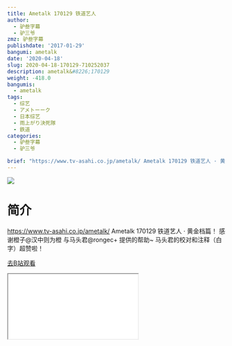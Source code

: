 ```yaml
---
title: Ametalk 170129 铁道艺人
author:
  - 驴叁字幕
  - 驴三爷
zmz: 驴叁字幕
publishdate: '2017-01-29'
bangumi: ametalk
date: '2020-04-18'
slug: 2020-04-18-170129-710252037
description: ametalk&#8226;170129
weight: -418.0
bangumis:
  - ametalk
tags:
  - 综艺
  - アメトーーク
  - 日本综艺
  - 雨上がり決死隊
  - 鉄道
categories:
  - 驴叁字幕
  - 驴三爷

brief: "https://www.tv-asahi.co.jp/ametalk/ Ametalk 170129 铁道艺人 · 黄金档篇！ 感谢橙子@汉中则为橙 与马头君@rongec+ 提供的帮助~ 马头君的校对和注释（白字）超赞啦！"
---
```

![](https://raw.githubusercontent.com/tcgriffith/owaraisite/master/static/tmpimg/dcee090c710757551014be461af185712129f8af.jpg.480.jpg)
# 简介  
https://www.tv-asahi.co.jp/ametalk/
Ametalk 170129 铁道艺人 · 黄金档篇！ 
感谢橙子@汉中则为橙 与马头君@rongec+ 提供的帮助~ 马头君的校对和注释（白字）超赞啦！  

[去B站观看](https://www.bilibili.com/video/av710252037/)
<div class ="resp-container"><iframe class="testiframe" src="//player.bilibili.com/player.html?aid=710252037"", scrolling="no", allowfullscreen="true" > </iframe></div> 
